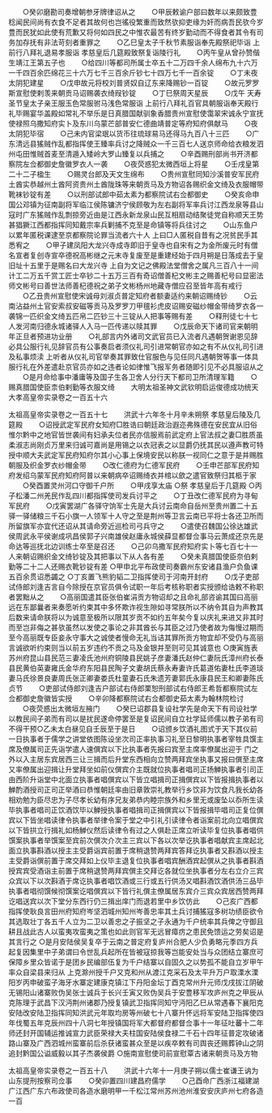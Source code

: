 <!-- { "loadSidebar": true } -->
　　○癸卯磨勘司奏增朝参牙牌律诏从之
　　○甲辰敕谕户部曰数年以来颇致豊稔闻民间尚有衣食不足者其故何也岂徭役繁重而致然欤抑吏缘为奸而病吾民欤今岁豊而民犹如此使有荒歉又将何如四民之中惟农最苦有终岁勤动而不得食者其令有司务加存抚有非法苛刻者重罪之
　　○乙巳皇太子千秋节素服诣奉先殿祭祀毕诣  上前行八拜礼退易孝服诣  孝慈皇后几筵殿致祭复诣陵行礼
　　○丙午皇从曾孙赞偕生靖江王第五子也
　　○给四川等都司所属士卒五十二万四千余人绵布九十六万一千四百余匹绵花三十六万七千三百余斤钞七十四万七千一百余锭
　　○丁未夜太阴犯建星
　　○戊申故元将校刘普贤奴自辽东来降赐钞一百锭
　　○故元罗罗斯宣慰使剌羡来朝贡马诏赐袭衣绮叚钞锭
　　○丁巳祭周天星辰
　　○戊午  天寿圣节皇太子亲王服玉色常服驸马浅色常服诣  上前行八拜礼百官具朝服诣奉天殿行礼毕赐宴华盖殿如常礼不举乐是日真腊国献驯象香腊贵州宣慰使霭翠宋诚永宁宣抚使禄照乌撒知府实卜及东川乌蒙芒部普安仁德曲靖普定等府知府俱献马
　　○夜太阴犯毕宿
　　○己未内官梁珉以货币往琉球易马还得马九百八十三匹
　　○广东清远县猺贼作乱都指挥使王臻率兵讨之降贼众一千三百七人送京师命给衣粮发泗州屯田惟贼首麦至清遁入矮岭大罗山臻复以兵捕之
　　○辛酉赐刑部尚书开济都察院左佥都御史詹徽罗衣人一袭
　　○夜荧惑犯太微西垣上将星
　　○壬戌皇第二十二子楹生
　　○赐灵台郎及天文生绵布
　　○贵州宣慰同知沙溪普安军民府土酋实恭越州土酋阿资贵州土酋陇珠等来朝贡马及方物诏各赐织金文绮及衣服帽带靴袜钞锭有差
　　○以刑部试郎中茹太素为都察院试右佥都御史
　　○癸亥命申国公邓镇为征南副将军临江侯陈镛济宁侯顾敬为左右副将军率兵讨江西龙泉等县山寇时广东猺贼作乱剽掠旁近由是江西永新龙泉山民互相扇动结聚徒党自称顺天王势甚猖獗江西都指挥同知戴宗率兵剿捕不克至是命镇等将兵往讨之
　　○山东鱼户以累年匿税课逮至京都察院论罪当流者六十人  上曰□人匿税自昔有之况贫民手其悉宥之
　　○甲子建凤阳大龙兴寺成寺即旧于皇寺也自宋有之为金所废元时有僧名宣者复创寺宣卒德祝高彬继之元末寺复废至是重建经始于四月朔是日落成去于皇旧址十五里于是赐名曰大龙兴寺  上自为文记之佛殿法堂僧舍之属凡三百八十一间计工二万五千赏工匠士卒钞二十五万三百有奇诏僧善杞文彬主之赐善杞号曰显密法师文彬号曰善世法师善杞德祝之弟子文彬杨州地藏寺僧应召至皆年高有戒行
　　○乙丑贵州宣慰使宋诚母刘淑贞普定知府者额妻适约来朝诏赐绮钞
　　○云南沾益州土官安索叔安磁等贡马及罗罗刀甲氊衫虎皮诏赐安磁纱帽金带绮罗衣各一袭锦一匹织金文绮五匹帛二匹钞三十三锭从人把事等赐有差
　　○释刑徒七十七人发河南归德永城诸驿人入马一匹传递以赎其罪
　　○戊辰命天下诸司官来朝明年正旦者预进功业册
　　○礼部言内外诸司文武官员已入流者凡遇朝贺谢恩见辞必具公服行礼见辞官员有公事奏启者须仪礼司引进常朝官亦如之有不从仪礼司引进及私事烦渎  上听者从仪礼司官举奏其罪致仕官服色与见任同凡遇朝贺等事一体具服行礼在外差遣赴京官员亦如之违者论如律惟飞报军务者随即引见不必具服诏从之
　　○是月命给事中潘庸等及国子生各卫舍人分行天下都司卫所清理军籍
　　○赐真腊国使臣柰伯剌勤等衣服文绮
　　大明太祖圣神文武钦明启运俊德成功统天大孝高皇帝实录卷之一百五十六


太祖高皇帝实录卷之一百五十七
　　洪武十六年冬十月辛未朔祭  孝慈皇后陵及几筵殿
　　○诏授武定军民府女知府□胜诰曰朝廷政治遐迩弗殊德在安民宜从旧俗惟尔黔中之地官皆世袭间有妇承夫位者民亦信服焉前武定府上官法叔之妻□胜质虽柔淑志尚刚贞万里来归诚可嘉尚是用锡之以衣冠表之以显爵仍抚其民以遵声教可特授中顺大夫武定军民府知府尔其小心事上保境安民以称朕一视同仁之意于是并赐胜朝服及织金罗衣纱帽金带
　　○改仁德府为仁德军民府
　　○壬申芒部军民府知府发绍乌蒙军民府知府阿普以来朝病卒诏赐绮衣并棺以歛之遣官致祭归其柩于家
　　○癸酉置灵州河口守御千户所
　　○甲戌享太庙
○祭  孝慈皇后于几筵殿
○丙子松潘二州羌民作乱四川都指挥使司发兵讨平之
　　○丁丑改仁德军民府为寻甸军民府
　　○戊寅罢湖广各驿守饷军士先是大兵讨云南命自岳州至贵州置二十五驿一驿储粮三千石小旗一人领军十人守之至是荆州等卫言云南已平将士各还卫所而所留旗军亦宜代还诏从其请命旁近巡检司弓兵守之
　　○遣使召魏国公徐达雄武侯周武永平侯谢成巩昌侯郭子兴南雄侯赵庸永城侯薛显都督佥事马云萧成还京先是命达等巡抚北边训练士卒至是召还
　　○己卯乌撒军民府知府实卜等七百七十一人来朝诏赐织金文绮钞锭及其把事以下从人各有差
　　○癸未真腊国使臣奈伯剌勤等二十二人还赐衣靴钞锭有差
○甲申北平布政使司奏霸州东安诸县渔户负鱼课五百余贯诏悉蠲之
○丁亥置飞熊豹韬二卫指挥使司于河南开封府
　　○戊子吏部试侍郎刘逢吉言自今除授在京官员俱令试职一年后考核称职者实授颁给诰敕不称职者罢黜从之
　　○高丽国遣其臣张伯崔涓贡方物诏却之且命礼部咨谕其国曰高丽远在东鄙曩者来奏愿听约束其中多怀欺诈视生隙如寻常朕所以不纳令其自为声教其后数来请命朕将以为诚意至极所以限其岁贡不如约五年矣今复以庆礼来进又非其时而至岂非侮之甚欤虽然以发使之事论之非其酋长与其臣之过乃使者故为侮慢过期而至今高丽既专臣妾永守事大之诚使者慢命无礼当诘其罪所贡方物宜却不受仍与高丽言诚欲听约束则当以前五岁违约不贡之马及金银并至则可见其诚意也
○庚寅旌表苏州府昆山县民范三妻凌氏池州府铜陵县民姚子彦妻潘氏赵仲仁妻阮氏漳州府长泰县民黄伯英妻雍氏金华府东阳县民陶子文妻胡氏蔡永寿妻许氏葛道佑妻杜氏李道琰妻马氏徐景良妻周氏张正卿妻娄氏杜童妻石氏朱遗芳妻郭氏永康县民王和卿妻陈氏贞节
　　○吏部试侍郎刘逢吉户部试右侍郎栗恕刑部试右侍郎王希哲都察院试左佥都御史詹徽皆实授
　　○辛卯降都察院试右佥都御史茹太素为翰林院检讨
　　○夜荧惑出太微垣左掖门
　　○癸巳诏郡县复设社学先是命天下有司设社学以教民间子弟而有司以是扰民遂命停罢至是复诏民间自立社学延师儒以教子弟有司不得干预○乙未太白昼见自壬辰至于是日
　　○诏颁乡饮酒礼图式于天下其仪前一日执事者于儒学之讲堂依图陈设坐次司正率执事习礼至日黎明执事者宰牲具馔主席及僚属司正先诣学遣人速僎宾以下比执事者先报曰宾至主席率僚属出迎于  门之外以入主居东宾居西三让三揖而后升堂东西相向立赞两拜宾坐执事又报曰僎至主席又率僚属出迎揖让升堂拜坐如前仪僎宾介主既就位执事者唱司正扬觯执事者引司正由西阶升诣堂中北面立执事者唱僎宾以下皆立唱揖司正揖僎宾以下皆报揖执事者以觯酌酒授司正司正举酒曰恭惟朝廷率由旧章敦崇礼教举行乡饮非为饮食凡我长幼各相劝勉为臣尽忠为子尽孝长幼有序兄友弟恭内睦宗族外和乡里无或废坠以忝所生读毕执事者唱司正饮酒饮毕以觯授执事者唱揖司正揖僎宾以下皆报揖毕唱司正复位僎宾以下皆坐唱读律令执事者举律令案于堂之中引礼引读律令者诣案前北向立唱僎宾以下皆拱立行揖礼如杨觯仪然后读律令有过之人俱赴正席立听读毕复位执事者唱供馔案执事者举馔案至宾前次僎次介次主三宾以下各以次举讫执事者唱献宾主席起北面立执事斟酒以授主主受爵诣宾前置于席稍退赞两拜宾答拜讫执事者又斟酒以授主主受爵诣僎前置于席交拜如上仪毕主退复位执事者唱宾酬酒宾起僎从之执事者斟酒授宾宾受酒诣主前置于席稍退赞两拜宾僎主交拜讫各就位坐执事者分左右立介三宾众宾以下以次斟酒于席讫执事者唱饮酒或三行或五行供汤又唱斟酒饮酒供汤三品毕执事者唱彻馔候彻馔案讫唱僎宾以下皆行礼僎主僚属居东宾介三宾众宾居西赞两拜讫唱送宾以次下堂分东西行仍三揖出庠门而退若里中乡饮仿此
　　○己亥广西都指挥使耿良言田州府知府岑坚泗城州知州岑善忠率其土兵讨捕猺寇多树功绩臣欲令其选取壮丁各五千人立为二卫以善忠之子振坚之子永通为千户统率其兵俾之守御且耕且战此古人以蛮夷攻蛮夷之策也如此则官军无远冒瘴疠之患民免馈运之劳矣诏是其言行之
○是月安陆侯吴复卒于云南之普定府复庐州合肥人少负勇略元季四方兵起复因集里中子弟谓曰令世乱兵起所在皆被寇掠我等岂能安处当与众团结立寨庶可保障乡里众皆诺于是团乡民编部伍复为千户结寨以自固久之以势孤不能自立岁甲午率众自梁县来归从  上克滁州授千户又克和州从渡江克采石及太平升万户取溧水溧阳岁丙申破蛮子海牙水寨定建康克镇江下丹阳金坛丁酉克常州升元师戊戌拔江阴破无锡阳山诸寨败伪吴张士诚兵于长兴壬寅又败伪吴兵于安豊移军攻庐州克之甲辰从克陈理于武昌下汉沔荆州诸郡乃授复镇武卫指挥同知守沔阳乙巳从常遇春下襄阳克安陆改安陆卫指挥同知洪武元年取均房等州破七十八寨升怀远将军安陆卫指挥使四年伐蜀五年克辰州四十八洞七年授镇国将军大都督府都督佥事十一年征吐蕃十二年师还封开国辅运推诚宣力武臣荣禄大夫柱国安陆侯食禄二千石十四年征普定攻破诸路山寨及广西泗城州蛮寨前后杀获诸蛮甚众至是以疾卒敕有司舆丧还赐葬钟山之阴追封黔国公谥威毅以其子杰袭侯爵
○施南宣慰使司前宣慰覃古诸来朝贡马及方物


太祖高皇帝实录卷之一百五十八
　　洪武十六年十一月庚子朔以儒士崔谦王讷为山东提刑按察司佥事
　　○癸卯置四川建昌府儒学
　　○己酉命广西浙江福建湖广江西广东六布政使司各造水磨明甲一千松江常州苏州池州淮安安庆庐州七府各造一百
